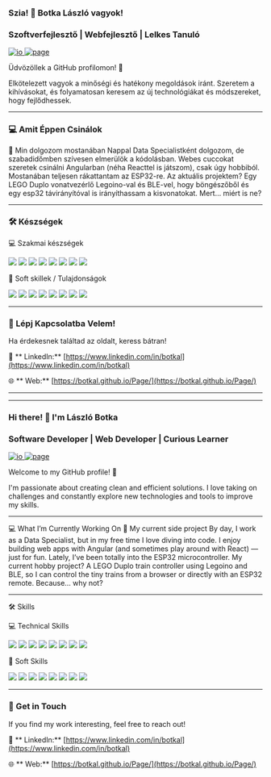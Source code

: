 ### Szia! 👋 Botka László vagyok!

### Szoftverfejlesztő | Webfejlesztő | Lelkes Tanuló

<p align="left">
  <a href="https://botkal.github.io/Page/" target="_blank">
    <img src="https://img.shields.io/badge/io-555555?style=for-the-badge&logoColor=white" alt="io" />
    <img src="https://img.shields.io/badge/page-007BFF?style=for-the-badge&logoColor=white" alt="page" />
  </a>
</p>

Üdvözöllek a GitHub profilomon! 🚀

Elkötelezett vagyok a minőségi és hatékony megoldások iránt. Szeretem a kihívásokat, és folyamatosan keresem az új technológiákat és módszereket, hogy fejlődhessek.

---

### 💻 Amit Éppen Csinálok

🚂 Min dolgozom mostanában
Nappal Data Specialistként dolgozom, de szabadidőmben szívesen elmerülök a kódolásban. Webes cuccokat szeretek csinálni Angularban (néha Reacttel is játszom), csak úgy hobbiból. Mostanában teljesen rákattantam az ESP32-re. Az aktuális projektem? Egy LEGO Duplo vonatvezérlő Legoino-val és BLE-vel, hogy böngészőből és egy esp32 távirányítóval is irányíthassam a kisvonatokat. Mert… miért is ne?

---

### 🛠️ Készségek

💻 Szakmai készségek
<p align="left"> <img src="https://img.shields.io/badge/Python-3776AB?style=for-the-badge&logo=python&logoColor=white" /> <img src="https://img.shields.io/badge/SQL-4479A1?style=for-the-badge&logo=postgresql&logoColor=white" /> <img src="https://img.shields.io/badge/Data%20Structures-009688?style=for-the-badge" /> <img src="https://img.shields.io/badge/C/C++-00599C?style=for-the-badge&logo=cplusplus&logoColor=white" /> <img src="https://img.shields.io/badge/JavaScript-F7DF1E?style=for-the-badge&logo=javascript&logoColor=black" /> <img src="https://img.shields.io/badge/Angular-DD0031?style=for-the-badge&logo=angular&logoColor=white" /> <img src="https://img.shields.io/badge/HTML/CSS-E34F26?style=for-the-badge&logo=html5&logoColor=white" /> <img src="https://img.shields.io/badge/Java-007396?style=for-the-badge&logo=java&logoColor=white" /> </p>

🧠 Soft skillek / Tulajdonságok
<p align="left"> <img src="https://img.shields.io/badge/Célközpontúság-blue?style=for-the-badge" /> <img src="https://img.shields.io/badge/Együttműködés-green?style=for-the-badge" /> <img src="https://img.shields.io/badge/Pozitivitás-yellow?style=for-the-badge" /> <img src="https://img.shields.io/badge/Alkalmazkodóképesség-orange?style=for-the-badge" /> <img src="https://img.shields.io/badge/Problémamegoldás-red?style=for-the-badge" /> <img src="https://img.shields.io/badge/Empátia-pink?style=for-the-badge" /> <img src="https://img.shields.io/badge/Szervezettség-purple?style=for-the-badge" /> <img src="https://img.shields.io/badge/Kreativitás-teal?style=for-the-badge" /> </p>

---

### 🤝 Lépj Kapcsolatba Velem!

Ha érdekesnek találtad az oldalt, keress bátran!

💼 ** LinkedIn:** [https://www.linkedin.com/in/botkal](https://www.linkedin.com/in/botkal)
  
🌐 ** Web:** [https://botkal.github.io/Page/](https://botkal.github.io/Page/)


---
---


### Hi there! 👋 I'm László Botka

### Software Developer | Web Developer | Curious Learner

<p align="left">
  <a href="https://botkal.github.io/Page/" target="_blank">
    <img src="https://img.shields.io/badge/io-555555?style=for-the-badge&logoColor=white" alt="io" />
    <img src="https://img.shields.io/badge/page-007BFF?style=for-the-badge&logoColor=white" alt="page" />
  </a>
</p>

Welcome to my GitHub profile! 🚀

I'm passionate about creating clean and efficient solutions. I love taking on challenges and constantly explore new technologies and tools to improve my skills.

----

💻 What I’m Currently Working On
🚂 My current side project
By day, I work as a Data Specialist, but in my free time I love diving into code. I enjoy building web apps with Angular (and sometimes play around with React) — just for fun. Lately, I’ve been totally into the ESP32 microcontroller. My current hobby project? A LEGO Duplo train controller using Legoino and BLE, so I can control the tiny trains from a browser or directly with an ESP32 remote. Because… why not?

---

🛠️ Skills

💻 Technical Skills
<p align="left"> <img src="https://img.shields.io/badge/Python-3776AB?style=for-the-badge&logo=python&logoColor=white" /> <img src="https://img.shields.io/badge/SQL-4479A1?style=for-the-badge&logo=postgresql&logoColor=white" /> <img src="https://img.shields.io/badge/Data%20Structures-009688?style=for-the-badge" /> <img src="https://img.shields.io/badge/C/C++-00599C?style=for-the-badge&logo=cplusplus&logoColor=white" /> <img src="https://img.shields.io/badge/JavaScript-F7DF1E?style=for-the-badge&logo=javascript&logoColor=black" /> <img src="https://img.shields.io/badge/Angular-DD0031?style=for-the-badge&logo=angular&logoColor=white" /> <img src="https://img.shields.io/badge/HTML/CSS-E34F26?style=for-the-badge&logo=html5&logoColor=white" /> <img src="https://img.shields.io/badge/Java-007396?style=for-the-badge&logo=java&logoColor=white" /> </p>

🧠 Soft Skills
<p align="left"> <img src="https://img.shields.io/badge/Goal--oriented-blue?style=for-the-badge" /> <img src="https://img.shields.io/badge/Teamwork-green?style=for-the-badge" /> <img src="https://img.shields.io/badge/Positivity-yellow?style=for-the-badge" /> <img src="https://img.shields.io/badge/Adaptability-orange?style=for-the-badge" /> <img src="https://img.shields.io/badge/Problem%20Solving-red?style=for-the-badge" /> <img src="https://img.shields.io/badge/Empathy-pink?style=for-the-badge" /> <img src="https://img.shields.io/badge/Organization-purple?style=for-the-badge" /> <img src="https://img.shields.io/badge/Creativity-teal?style=for-the-badge" /> </p>

---

### 🤝 Get in Touch

If you find my work interesting, feel free to reach out!

💼 ** LinkedIn:** [https://www.linkedin.com/in/botkal](https://www.linkedin.com/in/botkal)
  
🌐 ** Web:** [https://botkal.github.io/Page/](https://botkal.github.io/Page/)

